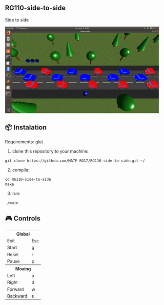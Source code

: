 ## RG110-side-to-side
Side to side

[![Watch the video](pictures/7.png)](https://www.youtube.com/watch?v=R-7GHiPx8OI)

## :package: Instalation
Requirements: glut

1. clone this repository to your machine:
```
git clone https://github.com/MATF-RG17/RG110-side-to-side.git ~/
```
2. compile:
```
cd RG110-side-to-side
make
```
3. run:
```
./main
```



## :video_game: Controls

<table>
	<tr>
		<th colspan="2"> Global </th>
	</tr>
	<tr>
		<td>Exit</td><td>Esc</td>
	</tr>
	<tr>
		<td>Start</td><td>g</td>
	</tr>
	<tr>
		<td>Reset</td><td>r</td>
	</tr>
	<tr>
		<td>Pause</td><td>p</td>
	</tr>
	<tr>
		<th colspan="2"> Moving </th>
	</tr>
	<tr>
		<td>Left</td><td>a</td>
	</tr>
	<tr>
		<td>Right</td><td>d</td>
	</tr>
	<tr>
		<td>Forward</td><td>w</td>
	</tr>
	<tr>
		<td>Backward</td><td>s</td>
	</tr>
</table>
